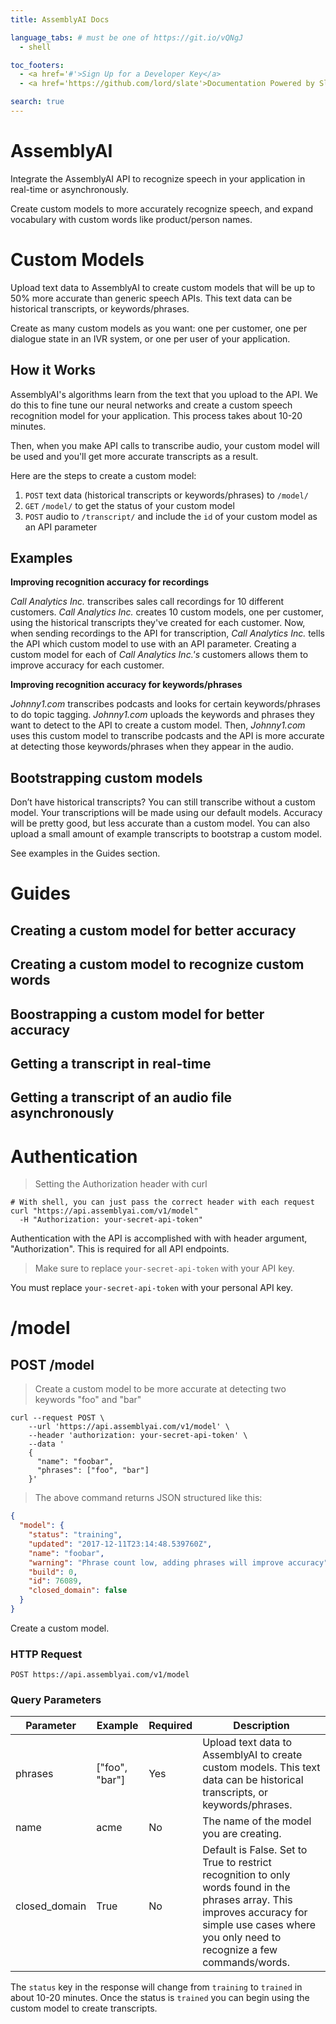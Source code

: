 ```yaml
---
title: AssemblyAI Docs

language_tabs: # must be one of https://git.io/vQNgJ
  - shell

toc_footers:
  - <a href='#'>Sign Up for a Developer Key</a>
  - <a href='https://github.com/lord/slate'>Documentation Powered by Slate</a>

search: true
---
```


# AssemblyAI

Integrate the AssemblyAI API to recognize speech in your application in real-time or asynchronously.

Create custom models to more accurately recognize speech, and expand vocabulary with custom words like product/person names.

# Custom Models

Upload text data to AssemblyAI to create custom models that will be up to 50% more accurate than generic speech APIs. This text data can be historical transcripts, or keywords/phrases.

Create as many custom models as you want: one per customer, one per dialogue state in an IVR system, or one per user of your application.

## How it Works

AssemblyAI's algorithms learn from the text that you upload to the API. We do this to fine tune our neural networks and create a custom speech recognition model for your application. This process takes about 10-20 minutes.

Then, when you make API calls to transcribe audio, your custom model will be used and you'll get more accurate transcripts as a result.

Here are the steps to create a custom model:

1. `POST` text data (historical transcripts or keywords/phrases) to `/model/`
1. `GET` `/model/` to get the status of your custom model
1. `POST` audio to `/transcript/` and include the `id` of your custom model as an API parameter

## Examples

**Improving recognition accuracy for recordings**

*Call Analytics Inc.* transcribes sales call recordings for 10 different customers. *Call Analytics Inc.* creates 10 custom models, one per customer, using the historical transcripts they've created for each customer. Now, when sending recordings to the API for transcription, *Call Analytics Inc.* tells the API which custom model to use with an API parameter. Creating a custom model for each of *Call Analytics Inc.'s* customers allows them to improve accuracy for each customer.

**Improving recognition accuracy for keywords/phrases**

*Johnny1.com* transcribes podcasts and looks for certain keywords/phrases to do topic tagging. *Johnny1.com* uploads the keywords and phrases they want to detect to the API to create a custom model. Then, *Johnny1.com*  uses this custom model to transcribe podcasts and the API is more accurate at detecting those keywords/phrases when they appear in the audio.

## Bootstrapping custom models

Don’t have historical transcripts? You can still transcribe without a custom model. Your transcriptions will be made using our default models. Accuracy will be pretty good, but less accurate than a custom model. You can also upload a small amount of example transcripts to bootstrap a custom model.

See examples in the Guides section.

# Guides

## Creating a custom model for better accuracy
## Creating a custom model to recognize custom words
## Boostrapping a custom model for better accuracy
## Getting a transcript in real-time
## Getting a transcript of an audio file asynchronously

# Authentication

> Setting the Authorization header with curl

```shell
# With shell, you can just pass the correct header with each request
curl "https://api.assemblyai.com/v1/model"
  -H "Authorization: your-secret-api-token"
```

Authentication with the API is accomplished with with header argument, "Authorization". This is required for all API endpoints.

> Make sure to replace `your-secret-api-token` with your API key.

<aside class="notice">
You must replace <code>your-secret-api-token</code> with your personal API key.
</aside>

# /model

## POST /model

> Create a custom model to be more accurate at detecting two keywords "foo" and "bar"

```shell
curl --request POST \
    --url 'https://api.assemblyai.com/v1/model' \
    --header 'authorization: your-secret-api-token' \
    --data '
    {
      "name": "foobar",
      "phrases": ["foo", "bar"]
    }'
```

> The above command returns JSON structured like this:

```json
{
  "model": {
    "status": "training",
    "updated": "2017-12-11T23:14:48.539760Z",
    "name": "foobar",
    "warning": "Phrase count low, adding phrases will improve accuracy",
    "build": 0,
    "id": 76089,
    "closed_domain": false
  }
}
```

Create a custom model.

### HTTP Request

`POST https://api.assemblyai.com/v1/model`

### Query Parameters

Parameter | Example | Required | Description
--------- | ------- | ----------- | -----------
phrases | ["foo", "bar"] | Yes | Upload text data to AssemblyAI to create custom models. This text data can be historical transcripts, or keywords/phrases.
name | acme | No | The name of the model you are creating.
closed_domain | True | No | Default is False. Set to True to restrict recognition to only words found in the phrases array. This improves accuracy for simple use cases where you only need to recognize a few commands/words.

<aside class="notice">
The <code>status</code> key in the response will change from <code>training</code> to <code>trained</code> in about 10-20 minutes. Once the status is <code>trained</code> you can begin using the custom model to create transcripts.
</aside>